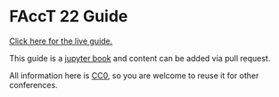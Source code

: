 # FAccT 22 Guide

[Click here for the live guide.](https://facct22guide.github.io/welcome.html)

This guide is a [jupyter book](https://jupyterbook.org/intro.html) and content can be added via pull request.

All information here is [CC0](https://creativecommons.org/share-your-work/public-domain/cc0/), so you are welcome to reuse it for other conferences.

